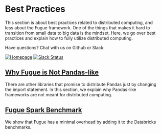 # Best Practices 

This section is about best practices related to distributed computing, and less about the Fugue framework. One of the things that makes it hard to transition from small data to big data is the mindset. Here, we go over best practices and explain how to fully utilize distributed computing.

Have questions? Chat with us on Github or Slack:

[![Homepage](https://img.shields.io/badge/fugue-source--code-red?logo=github)](https://github.com/fugue-project/fugue)
[![Slack Status](https://img.shields.io/badge/slack-join_chat-white.svg?logo=slack&style=social)](http://slack.fugue.ai)

## [Why Fugue is Not Pandas-like](fugue_not_pandas.ipynb)
There are other libraries that promise to distribute Pandas just by changing the import statement. In this section, we explain why Pandas-like frameworks are not meant for distributed computing.

## [Fugue Spark Benchmark](fugue_spark_benchmark.ipynb)
We show that Fugue has a minimal overhead by adding it to the Databricks benchmarks.